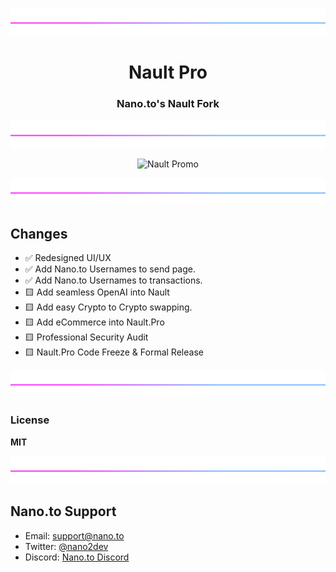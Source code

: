 ![line](https://github.com/fwd/n2/raw/master/.github/line.png)

<h1 align="center">Nault Pro</h1>

<h3 align="center">Nano.to's Nault Fork</h3>

![line](https://github.com/fwd/n2/raw/master/.github/line.png)

<p align="center">
  <img src="https://github.com/fwd/nault/raw/master/.github/screen.png" alt="Nault Promo" />
</p>

![line](https://github.com/fwd/n2/raw/master/.github/line.png)

## Changes

- ✅ Redesigned UI/UX
- ✅ Add Nano.to Usernames to send page.
- ✅ Add Nano.to Usernames to transactions.
- 🟨 Add seamless OpenAI into Nault
- 🟨 Add easy Crypto to Crypto swapping.
- 🟨 Add eCommerce into Nault.Pro
- 🟨 Professional Security Audit
- 🟨 Nault.Pro Code Freeze & Formal Release

![line](https://github.com/fwd/n2/raw/master/.github/line.png)

### License 

**MIT**

![line](https://github.com/fwd/n2/raw/master/.github/line.png)

## Nano.to Support

- Email: support@nano.to
- Twitter: [@nano2dev](https://twitter.com/nano2dev)
- Discord: [Nano.to Discord](https://discord.nault.pro) 
